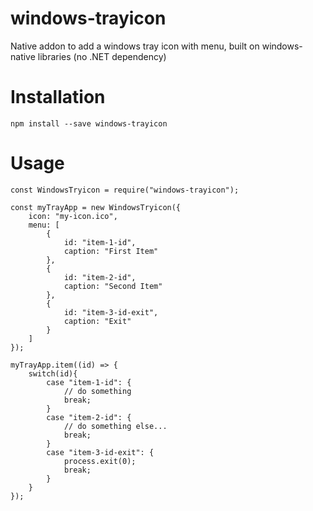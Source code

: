# windows-trayicon
Native addon to add a windows tray icon with menu, built on windows-native libraries (no .NET dependency)  

# Installation
```
npm install --save windows-trayicon
```

# Usage
```
const WindowsTryicon = require("windows-trayicon");

const myTrayApp = new WindowsTryicon({
	icon: "my-icon.ico",
	menu: [
		{
			id: "item-1-id",
			caption: "First Item"
		},
		{
			id: "item-2-id",
			caption: "Second Item"
		},
		{
			id: "item-3-id-exit",
			caption: "Exit"
		}
	]
});

myTrayApp.item((id) => {
	switch(id){
		case "item-1-id": {
			// do something
			break;
		}
		case "item-2-id": {
			// do something else...
			break;
		}
		case "item-3-id-exit": {
			process.exit(0);
			break;
		}
	}
});

```